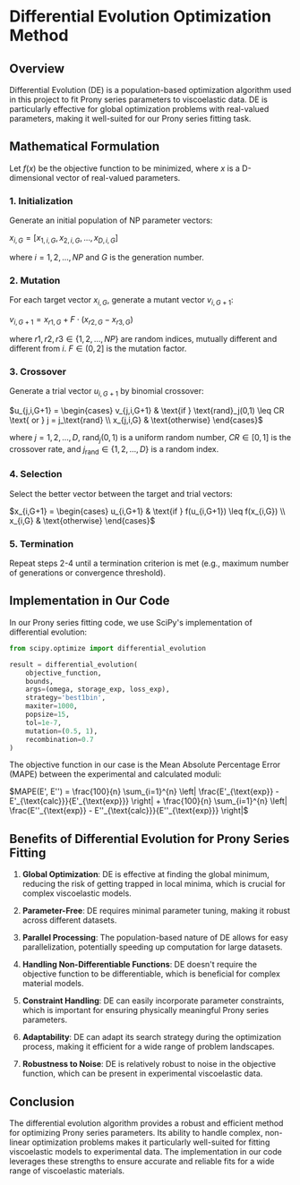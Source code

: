 # Differential Evolution Optimization Method

## Overview

Differential Evolution (DE) is a population-based optimization algorithm used in this project to fit Prony series parameters to viscoelastic data. DE is particularly effective for global optimization problems with real-valued parameters, making it well-suited for our Prony series fitting task.

## Mathematical Formulation

Let $f(x)$ be the objective function to be minimized, where $x$ is a D-dimensional vector of real-valued parameters.

### 1. Initialization

Generate an initial population of NP parameter vectors:

$x_{i,G} = [x_{1,i,G}, x_{2,i,G}, ..., x_{D,i,G}]$

where $i = 1, 2, ..., NP$ and $G$ is the generation number.

### 2. Mutation

For each target vector $x_{i,G}$, generate a mutant vector $v_{i,G+1}$:

$v_{i,G+1} = x_{r1,G} + F \cdot (x_{r2,G} - x_{r3,G})$

where $r1, r2, r3 \in \{1, 2, ..., NP\}$ are random indices, mutually different and different from $i$. $F \in (0, 2]$ is the mutation factor.

### 3. Crossover

Generate a trial vector $u_{i,G+1}$ by binomial crossover:

$u_{j,i,G+1} = \begin{cases} 
v_{j,i,G+1} & \text{if } \text{rand}_j(0,1) \leq CR \text{ or } j = j_\text{rand} \\ 
x_{j,i,G} & \text{otherwise} 
\end{cases}$

where $j = 1, 2, ..., D$, $\text{rand}_j(0,1)$ is a uniform random number, $CR \in [0,1]$ is the crossover rate, and $j_\text{rand} \in \{1, 2, ..., D\}$ is a random index.

### 4. Selection

Select the better vector between the target and trial vectors:

$x_{i,G+1} = \begin{cases} 
u_{i,G+1} & \text{if } f(u_{i,G+1}) \leq f(x_{i,G}) \\ 
x_{i,G} & \text{otherwise} 
\end{cases}$

### 5. Termination

Repeat steps 2-4 until a termination criterion is met (e.g., maximum number of generations or convergence threshold).

## Implementation in Our Code

In our Prony series fitting code, we use SciPy's implementation of differential evolution:

```python
from scipy.optimize import differential_evolution

result = differential_evolution(
    objective_function,
    bounds,
    args=(omega, storage_exp, loss_exp),
    strategy='best1bin',
    maxiter=1000,
    popsize=15,
    tol=1e-7,
    mutation=(0.5, 1),
    recombination=0.7
)
```

The objective function in our case is the Mean Absolute Percentage Error (MAPE) between the experimental and calculated moduli:

$MAPE(E', E'') = \frac{100}{n} \sum_{i=1}^{n} \left| \frac{E'_{\text{exp}} - E'_{\text{calc}}}{E'_{\text{exp}}} \right| + \frac{100}{n} \sum_{i=1}^{n} \left| \frac{E''_{\text{exp}} - E''_{\text{calc}}}{E''_{\text{exp}}} \right|$

## Benefits of Differential Evolution for Prony Series Fitting

1. **Global Optimization**: DE is effective at finding the global minimum, reducing the risk of getting trapped in local minima, which is crucial for complex viscoelastic models.

2. **Parameter-Free**: DE requires minimal parameter tuning, making it robust across different datasets.

3. **Parallel Processing**: The population-based nature of DE allows for easy parallelization, potentially speeding up computation for large datasets.

4. **Handling Non-Differentiable Functions**: DE doesn't require the objective function to be differentiable, which is beneficial for complex material models.

5. **Constraint Handling**: DE can easily incorporate parameter constraints, which is important for ensuring physically meaningful Prony series parameters.

6. **Adaptability**: DE can adapt its search strategy during the optimization process, making it efficient for a wide range of problem landscapes.

7. **Robustness to Noise**: DE is relatively robust to noise in the objective function, which can be present in experimental viscoelastic data.

## Conclusion

The differential evolution algorithm provides a robust and efficient method for optimizing Prony series parameters. Its ability to handle complex, non-linear optimization problems makes it particularly well-suited for fitting viscoelastic models to experimental data. The implementation in our code leverages these strengths to ensure accurate and reliable fits for a wide range of viscoelastic materials.
